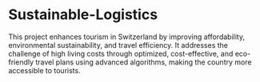 # Sustainable-Logistics
This project enhances tourism in Switzerland by improving affordability, environmental sustainability, and travel efficiency. It addresses the challenge of high living costs through optimized, cost-effective, and eco-friendly travel plans using advanced algorithms, making the country more accessible to tourists.
